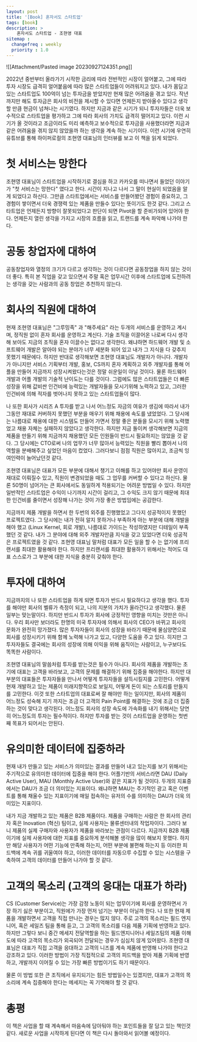 ```yaml
---
layout: post
title: '[Book] 혼자서도 스타트업'
tags: [book]
description: >
    혼자서도 스타트업 - 조현영 대표
sitemap :
  changefreq : weekly
  priority : 1.0
---
```


![[Attachment/Pasted image 20230927124351.png]]

2022년 중반부터 올라가기 시작한 금리에 따라 전반적인 시장이 얼어붙고, 그에 따라 투자 시장도 급격히 얼어붙음에 따라 많은 스타트업들이 어려워지고 있다. 내가 몸담고 있는 스타트업도 100억이 넘는 투자금을 받았지만 현재 많은 어려움을 겪고 있다. 작년까지만 해도 투자금은 회사의 비전을 제시할 수 있다면 언제든지 받아올수 있다고 생각할 만큼 현금이 넘쳐나는 시기였다. 하지만 지금과 같은 시기가 되니 투자자들은 더욱 보수적으로 스타트업을 평가하고 그에 따라 회사의 가치도 급격히 떨어지고 있다. 이런 시기가 올 것이라고 조금이라도 미리 예측하고 보수적으로 투자금을 사용했더라면 지금과 같은 어려움을 겪지 않지 않았을까 하는 생각을 계속 하는 시기이다. 이런 시기에 우연히 유튜브를 통해 하이퍼로컬의 조현영 대표님의 인터뷰를 보고 이 책을 읽게 되었다. 

# 첫 서비스는 망한다

조현영 대표님이 스타트업을 시작하기로 결심을 하고 카카오를 떠나면서 들었던 이야기가 "첫 서비스는 망한다" 였다고 한다. 시간이 지나고 나서 그 말이 현실이 되었음을 알게 되었다고 하신다. 그만큼 스타트업에서는 서비스를 만들어봤던 경험이 중요하고, 그 경험이 쌓이면서 더욱 경쟁력 있는 제품을 만들수 있다는 뜻이기도 한것 같다. 그리고 스타트업은 언제든지 방향이 잘못되었다고 판단이 되면 Pivot을 할 준비가되어 있어야 한다. 언제든지 열린 생각을 가지고 시장의 흐름을 읽고, 트랜드를 계속 파악해 나가야 한다. 

# 공동 창업자에 대하여

공동창업자와 열정의 크기가 다르고 생각하는 것이 다르다면 공동창업을 하지 않는 것이 더 좋다. 특히 본 직업을 갖고 있으면서 주말 혹은 업무시간 이후에 스타트업에 도전하려는 생각을 갖는 사람과의 공동 창업은 추천하지 않는다. 

# 회사의 직원에 대하여

현재 조현영 대표님은 "그루밍족" 과 "해주세요" 라는 두개의 서비스를 운영하고 계시며, 정직원 없이 혼자 회사를 운영하고 계신다. 기술 조직을 이끌어온 나로써 다시 생각해 보아도 지금의 조직을 혼자 이끌수는 없다고 생각한다. 왜냐하면 하드웨어 개발 및 소프트웨어 개발은 알아야 되는 분야가 너무 세분화 되어 있고 내가 그 지식을 다 갖추지 못했기 때문에다. 하지만 반대로 생각해보면 조현영 대표님도 개발자가 아니다. 개발자가 아니지만 서비스 기획부터 개발, 홍보, CS까지 혼자 계획하고 외주 개발자를 통해 어플을 만들어 지금까지 성장시켜왔다는것은 정말 쉬운일이 아닐 것이다. 물론 하드웨어 개발과 어플 개발의 기술적 난이도는 다를 것이다. 그럼에도 많은 스타트업들은 더 빠른 성장을 위해 값비싼 인건비에 능력있는 개발자들을 모시기위해 노력하고 있고, 그러한 인건비에 의해 적자를 벗어나지 못하고 있는 스타트업들이 많다.

나 또한 회사가 시리즈 A 투자를 받고 나서 어느정도 자금의 여유가 생김에 따라서 내가 그동안 재대로 커버하지 못했던 부분을 매우기 위해 채용에 속도를 냈었었다. 그 당시에는 나름대로 채용에 대한 시스템도 만들어 가면서 정말 좋은 분들을 모시기 위해 노력했었고 채용 자체는 실패하지 않았다고 생각한다. 하지만 지금 돌이켜 생각해보면 지금의 제품을 만들기 위해 지금까지 채용했던 모든 인원들이 반드시 필요하지는 않았을 것 같다. 그 당시에는 CTO로써 나의 업무가 너무 많아서 능력있는 직원을 빨리 뽑아서 나의 역할을 분배해주고 싶었던 마음이 컸었다. 그러다보니 점점 직원은 많아지고, 조금씩 잉여인력이 늘어났던것 같다. 

조현영 대표님은 대표가 모든 부분에 대해서 챙기고 이해를 하고 있어야만 회사 운영이 재대로 이뤄질수 있고, 직원이 변경되었을 때도 그 업무를 커버할 수 있다고 하신다. 물론 50명이 넘어가는 큰 회사에서도 동일하게 적용되기는 어려운 방법일 수 있다. 하지만 일반적인 스타트업은 수익이 나기까지 시간이 걸리고, 그 수익도 크지 않기 때문에 최대한 인건비를 줄이면서 성장해 나가는 것이 가장 좋은 방법임에는 공감한다. 

지금까지 제품 개발을 하면서 한 두번의 외주를 진행했었고 그다지 성공적이지 못했던 프로젝트였다. 그 당시에는 내가 전혀 알지 못하거나 부족하게 아는 부분에 대해 개발을 해야 했고 (Linux Kernel, 회로 개발), 나름대로 가이드는 작성하였지만 디테일이 부족했던 것 같다. 내가 그 분야에 대해 외주 개발자만큼 지식을 갖고 있었다면 더욱 성공적은 프로젝트였을 것 같다. 조현영 대표님 말처럼 대표가 모든 일을 할 수 는 없기에 프리랜서를 최대한 활용해야 한다. 하지만 프리랜서를 최대한 활용하기 위해서는 적어도 대표 스스로가 그 부분에 대한 지식을 충분히 갖춰야 한다. 

# 투자에 대하여

지금까지의 나 또한 스타트업을 하게 되면 투자가 반드시 필요하다고 생각을 했다. 투자를 해야만 회사의 벨류가 측정이 되고, 나의 지분의 가치가 올라간다고 생각했다. 물론 일부는 맞는말이다. 하지만 반드시 투자가 회사에 긍정적인 영향을 미치는 것만은 아니다. 우리 회사만 보더라도 한명의 미국 투자자에 의해서 회사의 CEO가 바뀌고 회사의 문화가 완전히 망가졌다. 많은 투자자들이 회사의 성장을 바라기 때문에 물심양면으로 회사를 성장시키기 위해 함께 노력해 나가고 있고, 다양한 도움을 주고 있다. 히지만 그 투자자들도 결국에는 회사의 성장에 의해 이익을 위해 움직이는 사람이고, 누구보다도 똑똑한 사람이다. 

조현영 대표님의 말씀처럼 투자를 받는것은 필수가 아니다. 회사의 제품을 개발하는 초기에 대표는 고객을 바라보고, 고객의 문제를 해결하기 위해 집중을 해야한다. 하지만 대부분의 대표들은 투자자들을 만나서 어떻게 투자자들을 설득시킬지를 고민한다. 어떻게 현재 개발하고 있는 제품이 미래지향적으로 보일지, 어떻게 돈이 되는 스토리를 만들지를 고민한다. 이것 또한 스타트업의 대표로써 잘 해야만 하는 일이지만, 회사의 제품이 어느정도 성숙해 지기 까지는 조금 더 고객의 Pain Point를 해결하는 것에 조금 더 집중하는 것이 맞다고 생각된다. 어느정도 회사의 성장 속도에 가속화를 내기 위해서는 당연히 어느정도의 투자는 필수적이다. 하지만 투자를 받는 것이 스타트업을 운영하는 첫번째 목표가 되어서는 안된다.

# 유의미한 데이터에 집중하라

현재 내가 만들고 있는 서비스가 의미있는 결과를 만들어 내고 있는지를 보기 위해서는 주기적으로 유의미한 데이터에 집중을 해야 한다. 어플기반의 서비스라면 DAU (Daily Active User), MAU (Monthly Active User)와 같은 지표가 될 것이다. 두개의 지표중에서는 DAU가 조금 더 의미있는 지표이다. 왜냐하면 MAU는 주기적인 광고 혹은 이벤트를 통해 채울수 있는 지표이기에 매일 접속하는 유저의 수를 의미하는 DAU가 더욱 의미있는 지표이다. 

내가 지금 개발하고 있는 제품은 B2B 제품이다. 제품을 구매하는 사람은 한 회사의 관리자 혹은 Inovation (혁신) 팀이고, 실제 사용자는 물류센터내의 작업자이다. 그러다 보니 제품의 실제 구매자와 사용자가 제품을 바라보는 관점이 다르다. 지금까지 B2B 제품이기에 실제 사용자에 대한 지표를 중요하게 분석해볼 생각을 많이 해보지 못했다. 하지만 해당 사용자가 어떤 기능에 만족해 하는지, 어떤 부분에 불편해 하는지 등 이러한 피드백에 계속 귀를 귀울여야 하고, 이러한 데이터를 자동으루 수집할 수 있는 시스템을 구축하여 고객의 데이터를 만들어 나가야 할 것 같다. 

# 고객의 목소리 (고객의 응대는 대표가 하라)

CS (Customer Service)는 가장 감정 노동이 되는 업무이기에 회사를 운영하면서 가장 하기 싫은 부분이고, 직원에가 가장 먼저 넘기는 부분이 아닐까 한다. 나 또한 현재 제품을 개발하면서 고객을 직접 만나는 경우는 많지 않다. 주로 고객의 목소리는 필드 엔지니어, 혹은 세일즈 팀을 통해 듣고, 그 고객의 목소리를 다음 제품 기획에 반영하고 있다. 하지만 그렇다 보니 중간 메세지 전달역할을 하는 필드엔지니어나 세일즈팀의 제품 이해도에 따라 고객의 목소리가 외곡되어 전달되는 경우가 심심치 않게 있어왔다. 조현영 대표님은 대표가 직접 고객을 응대하고 고객의 니즈를 계속 제품에 반영해 나가야 한다고 강조하고 있다. 이러한 방법이 가장 직접적으로 고객의 피드백을 받아 제품 기획에 반영하고, 개발까지 이어질 수 있는 가장 빠른 방법이기도 하기 때문이다. 

물론 이 방법 또한 큰 조직에서 유지되기는 힘든 방법일수는 있겠지만, 대표가 고객의 목소리에 계속 집중해야 한다는 메세지는 꼭 기억해야 할 것 같다. 

# 총평

이 책은 사업을 할 때 계속해서 마음속에 담아둬야 하는 포인트들을 잘 담고 있는 책인것 같다. 새로운 사업을 시작하게 된다면 이 책은 다시 돌아와서 읽어볼 예정이다.

